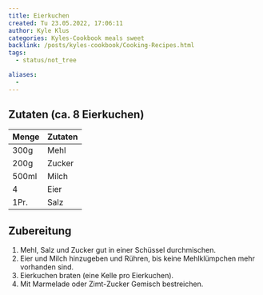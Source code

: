 ```yaml
---
title: Eierkuchen
created: Tu 23.05.2022, 17:06:11
author: Kyle Klus
categories: Kyles-Cookbook meals sweet
backlink: /posts/kyles-cookbook/Cooking-Recipes.html
tags:
  - status/not_tree

aliases:
  -
---
```


## Zutaten (ca. 8 Eierkuchen)

| Menge            | Zutaten                        |
| ---------------- | ------------------------------ |
| 300g             | Mehl                           |
| 200g             | Zucker                         |
| 500ml            | Milch                          |
| 4                | Eier                           |
| 1Pr.             | Salz                           |

## Zubereitung

1. Mehl, Salz und Zucker gut in einer Schüssel durchmischen.
2. Eier und Milch hinzugeben und Rühren, bis keine Mehlklümpchen mehr vorhanden sind.
3. Eierkuchen braten (eine Kelle pro Eierkuchen).
4. Mit Marmelade oder Zimt-Zucker Gemisch bestreichen.
